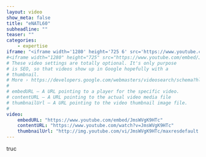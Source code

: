 ```yaml
---
layout: video
show_meta: false
title: "eNATL60"
subheadline: ""
teaser: ""
categories:
    - expertise
iframe: "<iframe width='1280' height='725 6' src='https://www.youtube.com/watch?v=JmsWVgK9HTc' frameborder='0' allowfullscreen></iframe>"
#<iframe width="1280" height="725" src="https://www.youtube.com/embed/JmsWVgK9HTc" frameborder="0" allow="autoplay; encrypted-media" allowfullscreen></iframe>
# These video settings are totally optional. It's only purpose
# is SEO, so that videos show up in Google hopefully with a 
# thumbnail.
# More › https://developers.google.com/webmasters/videosearch/schema?hl=en&rd=1
#
# embedURL – A URL pointing to a player for the specific video.
# contentURL – A URL pointing to the actual video media file
# thumbnailUrl – A URL pointing to the video thumbnail image file.
#
video:
    embedURL: "https://www.youtube.com/embed/JmsWVgK9HTc"
    contentURL: "https://www.youtube.com/watch?v=JmsWVgK9HTc"
    thumbnailUrl: "http://img.youtube.com/vi/JmsWVgK9HTc/maxresdefault.jpg"
---
```

<!--more-->
truc